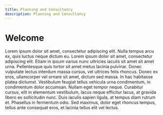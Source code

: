 ```yaml
---
title: Planning and Consultancy
description: Planning and Consultancy
---
```


# Welcome

Lorem ipsum dolor sit amet, consectetur adipiscing elit. Nulla tempus arcu ex, quis luctus neque dictum eu. Lorem ipsum dolor sit amet, consectetur adipiscing elit. Etiam in ipsum varius nunc ultricies iaculis sit amet sit amet urna. Pellentesque quis tortor sit amet metus lacinia pulvinar. Donec vulputate lectus interdum massa cursus, vel ultrices felis rhoncus. Donec ex eros, ullamcorper vel ornare sit amet, dictum sed massa. In hac habitasse platea dictumst. Vestibulum feugiat tellus vehicula urna condimentum, in condimentum dolor accumsan. Nullam eget tempor neque. Curabitur cursus, elit in elementum vestibulum, lacus neque efficitur lacus, at gravida libero ex sollicitudin nunc. Duis iaculis sapien ligula, at tempus diam rutrum et. Phasellus in fermentum odio. Sed maximus, dolor eget rhoncus tempus, tellus ante consequat eros, et lacinia tellus elit vel lectus.
